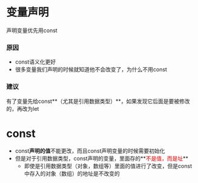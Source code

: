 # 变量声明

声明变量优先用const

### 原因

- const语义化更好
- 很多变量我们声明的时候就知道他不会改变了，为什么不用const

### 建议

有了变量先给const**（尤其是引用数据类型）**，如果发现它后面是要被修改的，再改为let

# const

- const**声明的值**不能更改，而且const声明变量的时候需要初始化
- 但是对于引用数据类型，const声明的变量，里面存的**<font color="#dd0g0g">不是值，而是址</font>**
  - 即使是引用数据类型（对象，数组等）里面的值进行了改变，但是const中存入的对象（数组）的地址是不改变的

​	